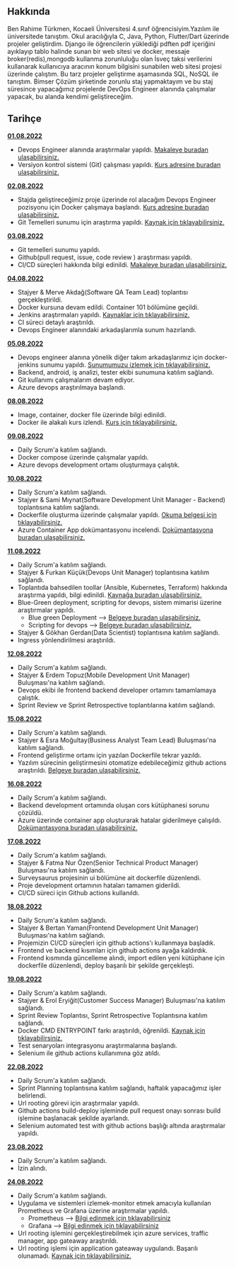 ## Hakkında

Ben Rahime Türkmen, Kocaeli Üniversitesi 4.sınıf öğrencisiyim.Yazılım ile üniversitede tanıştım. Okul 
aracılığıyla C, Java, Python, Flutter/Dart üzerinde projeler geliştirdim. Django ile öğrencilerin yüklediği pdften pdf içeriğini ayıklayıp tablo halinde sunan bir web sitesi ve docker, messaje broker(redis),mongodb kullanma zorunluluğu olan İsveç taksi verilerini kullanarak kullanıcıya aracının konum bilgisini sunabilen web sitesi projesi üzerinde çalıştım. Bu tarz projeler geliştirme aşamasında SQL, NoSQL ile tanıştım. 
Bimser Çözüm şirketinde zorunlu staj yapmaktayım ve bu staj süresince yapacağımız projelerde DevOps Engineer alanında çalışmalar yapacak, bu alanda kendimi geliştireceğim.

## Tarihçe

[**01.08.2022**](https://github.com/bimser-intern/docs/issues/118)

- Devops Engineer alanında araştırmalar yapıldı. [Makaleye buradan ulaşabilirsiniz.](https://www.simplilearn.com/devops-engineer-job-description-article#devops_engineer_job_description)
- Versiyon kontrol sistemi (Git) çalışması yapıldı. [Kurs adresine buradan ulaşabilirsiniz.](https://www.btkakademi.gov.tr/portal/course/versiyon-kontrolleri-git-ve-github-19439)


[**02.08.2022**](https://github.com/bimser-intern/docs/issues/118)

- Stajda geliştireceğimiz proje üzerinde rol alacağım Devops Engineer pozisyonu için Docker çalışmaya başlandı. [Kurs adresine buradan ulaşabilirsiniz.](https://www.udemy.com/course/adan-zye-docker/)
- Git Temelleri sunumu için araştırma yapıldı. [Kaynak için tıklayabilirsiniz.](https://app.patika.dev/moduller/frontend-web-gelistirme/git-bash-ile-git-temel-komutlari)


[**03.08.2022**](https://github.com/bimser-intern/docs/issues/118)

- Git temelleri sunumu yapıldı.
- Github(pull request, issue, code review ) araştırması yapıldı.
- CI/CD süreçleri hakkında bilgi edinildi. [Makaleye buradan ulaşabilirsiniz.](https://www.simplilearn.com/best-ci-cd-tools-article#continuous_integration_ci_and_continuous_delivery_cd_what_is_cicd)


[**04.08.2022**](https://github.com/bimser-intern/docs/issues/173)

- Stajyer & Merve Akdağ(Software QA Team Lead) toplantısı gerçekleştirildi.
- Docker kursuna devam edildi. Container 101 bölümüne geçildi.
- Jenkins araştırmaları yapıldı. [Kaynaklar için tıklayabilirsiniz.](https://kerteriz.net/jenkins-nedir-kurulumu-ve-ci-cd-surec-ornegi/)
- CI süreci detaylı araştırıldı.
- Devops Engineer alanındaki arkadaşlarımla sunum hazırlandı.


[**05.08.2022**](https://github.com/bimser-intern/docs/issues/173)

- Devops engineer alanına yönelik diğer takım arkadaşlarımız için docker-jenkins sunumu yapıldı. [Sunumumuzu izlemek için tıklayabilirsiniz.](https://www.youtube.com/watch?v=KSHBXY1gU8Q&t=1585s)
- Backend, android, iş analizi, tester ekibi sunumuna katılım sağlandı.
- Git kullanımı çalışmalarım devam ediyor.
- Azure devops araştırılmaya başlandı.


[**08.08.2022**](https://github.com/bimser-intern/docs/issues/207)

- Image, container, docker file üzerinde bilgi edinildi. 
- Docker ile alakalı kurs izlendi. [Kurs için tıklayabilirsiniz.](https://www.udemy.com/course/adan-zye-docker/)


[**09.08.2022**](https://github.com/bimser-intern/docs/issues/207)

- Daily Scrum'a katılım sağlandı.
- Docker compose üzerinde çalışmalar yapıldı. 
- Azure devops development ortamı oluşturmaya çalıştık. 


[**10.08.2022**](https://github.com/bimser-intern/docs/issues/252)

- Daily Scrum'a katılım sağlandı.
-  Stajyer & Sami Mıynat(Software Development Unit Manager - Backend) toplantısına katılım sağlandı.
- Dockerfile oluşturma üzerinde çalışmalar yapıldı. [Okuma belgesi için tıklayabilirsiniz.](https://acokgungordu.medium.com/docker-serisi-dockerfile-olu%C5%9Fturma-a21dfcfdb2bc)
- Azure Container App dokümantasyonu incelendi. [Dokümantasyona buradan ulaşabilirsiniz.](https://docs.microsoft.com/en-us/azure/container-apps/get-started?tabs=bash)


[**11.08.2022**](https://github.com/bimser-intern/docs/issues/252)

- Daily Scrum'a katılım sağlandı.
- Stajyer & Furkan Küçük(Devops Unit Manager) toplantısına katılım sağlandı.
- Toplantıda bahsedilen toollar (Ansible, Kubernetes, Terraform) hakkında araştırma yapıldı, bilgi edinildi. [Kaynağa buradan ulaşabilirsiniz.](https://hackr.io/blog/top-devops-tools)
- Blue-Green deployment, scripting for devops, sistem mimarisi üzerine araştırmalar yapıldı. 
     - Blue green Deployment --> [Belgeye buradan ulaşabilirsiniz.](https://medium.com/devopsturkiye/blue-green-deployments-a-b-testing-ve-canary-releases-aras%C4%B1ndaki-fark-nedir-55e15f8d499c)
     - Scripting for devops -->  [Belgeye buradan ulaşabilirsiniz.](https://medium.com/kocsistem/azure-devops-i%C3%A7in-extension-nas%C4%B1l-yaz%C4%B1l%C4%B1r-a7ff708bd622)
- Stajyer & Gökhan Gerdan(Data Scientist) toplantısına katılım sağlandı. 
- Ingress yönlendirilmesi araştırıldı.


[**12.08.2022**](https://github.com/bimser-intern/docs/issues/292)

- Daily Scrum'a katılım sağlandı.
- Stajyer & Erdem Topuz(Mobile Development Unit Manager) Buluşması'na katılım sağlandı.
- Devops ekibi ile frontend backend developer ortamını tamamlamaya çalıştık.
- Sprint Review ve Sprint Retrospective toplantılarına katılım sağlandı.


[**15.08.2022**](https://github.com/bimser-intern/docs/issues/316)

- Daily Scrum'a katılım sağlandı.
- Stajyer & Esra Moğultay(Business Analyst Team Lead) Buluşması'na katılım sağlandı.
- Frontend geliştirme ortamı için yazılan Dockerfile tekrar yazıldı.
- Yazılım sürecinin geliştirmesini otomatize edebileceğimiz github actions araştırıldı. [Belgeye buradan ulaşabilirsiniz.](https://furkan-dvlp.medium.com/ci-cd-ve-github-actions-c7d9dc9c9c24)


[**16.08.2022**](https://github.com/bimser-intern/docs/issues/346)

- Daily Scrum'a katılım sağlandı.
- Backend development ortamında oluşan cors kütüphanesi sorunu çözüldü.
- Azure üzerinde container app oluşturarak hatalar giderilmeye çalışıldı. [Dokümantasyona buradan ulaşabilirsiniz.](https://docs.microsoft.com/en-us/azure/container-apps/communicate-between-microservices?tabs=bash&pivots=acr-remote)



[**17.08.2022**](https://github.com/bimser-intern/docs/issues/346)

- Daily Scrum'a katılım sağlandı.
- Stajyer & Fatma Nur Özen(Senior Technical Product Manager) Buluşması'na katılım sağlandı.
- Surveysaurus projesinin ui bölümüne ait dockerfile düzenlendi.
- Proje development ortamının hataları tamamen giderildi.
- CI/CD süreci için Github actions kullanıldı.

[**18.08.2022**](https://github.com/bimser-intern/docs/issues/368)

- Daily Scrum'a katılım sağlandı.
- Stajyer & Bertan Yaman(Frontend Development Unit Manager) Buluşması'na katılım sağlandı.
- Projemizin CI/CD süreçleri için github actions'ı kullanmaya başladık.
- Frontend ve backend kısımları için github actions ayağa kaldırdık.
- Frontend kısmında güncelleme alındı, import edilen yeni kütüphane için dockerfile düzenlendi, deploy başarılı bir şekilde gerçekleşti.


[**19.08.2022**](https://github.com/bimser-intern/docs/issues/390)

- Daily Scrum'a katılım sağlandı.
- Stajyer & Erol Eryiğit(Customer Success Manager) Buluşması'na katılım sağlandı.
- Sprint Review Toplantısı, Sprint Retrospective Toplantısına katılım sağlandı.
- Docker CMD ENTRYPOINT farkı araştırıldı, öğrenildi. [Kaynak için tıklayabilirsiniz.](https://www.youtube.com/watch?v=HD6yKEOzvhw)
- Test senaryoları integrasyonu araştırmalarına başlandı.
- Selenium ile github actions kullanımına göz atıldı.

[**22.08.2022**](https://github.com/bimser-intern/docs/issues/424)

- Daily Scrum'a katılım sağlandı.
- Sprint Planning toplantısına katılım sağlandı, haftalık yapacağımız işler belirlendi.
- Url rooting görevi için araştırmalar yapıldı. 
- Github actions build-deploy işleminde pull request onayı sonrası build işlemine başlanacak şekilde ayarlandı.
- Selenium automated test with github actions başlığı altında araştırmalar yapıldı.

[**23.08.2022**](https://github.com/bimser-intern/docs/issues/424)
- Daily Scrum'a katılım sağlandı.
- İzin alındı.


[**24.08.2022**](https://github.com/bimser-intern/docs/issues/424)

- Daily Scrum'a katılım sağlandı.
- Uygulama ve sistemleri izlemek-monitor etmek amacıyla kullanılan Prometheus ve Grafana üzerine araştırmalar yapıldı.
  - Prometheus --> [Bilgi edinmek için tıklayabilirsiniz](https://www.youtube.com/watch?v=EOJQRiMVZys)
  - Grafana --> [Bilgi edinmek için tıklayabilirsiniz](https://medium.com/mobvenlab-tr/prometheus-alertmanager-ve-grafana-ile-server-monitoring-c8b669ed63dd#:~:text=Prometheus%2C%20AlertManager%20ve%20Grafana%20bir,okunmas%C4%B1n%C4%B1%20daha%20kolay%20hale%20getirir.&text=Tablo%20%C5%9Feklinde%20g%C3%B6rd%C3%BC%C4%9F%C3%BCm%C3%BCz%20t%C3%BCm%20bilgiler%2C%20node_exporter%20taraf%C4%B1ndan%20elde%20etti%C4%9Fimiz%20bilgilerdir.)
- Url rooting işlemini gerçekleştirebilmek için azure services, traffic manager, app gateaway araştırıldı.
- Url rooting işlemi için application gateaway uygulandı. Başarılı olunamadı. [Kaynak için tıklayabilirsiniz.](https://docs.microsoft.com/en-us/azure/container-instances/container-instances-application-gateway)